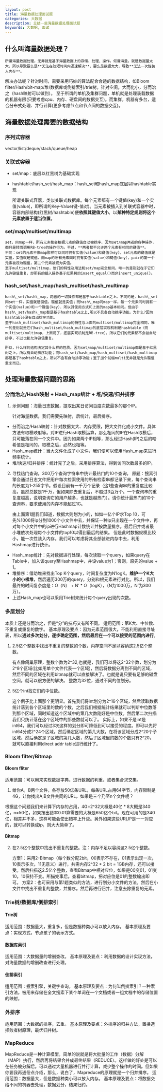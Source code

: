 ```yaml
---
layout: post
title: 海量数据处理面试题
categories: 大数据
description: 总结一些海量数据处理面试题
keywords: 大数据, 面试
---
```


## 什么叫海量数据处理？
    所谓海量数据处理，无非就是基于海量数据上的存储、处理、操作。何谓海量，就是数据量太大，所以导致要么是**无法在较短时间内迅速解决**，要么是数据太大，导致**无法一次性装入内存**。
解决办法呢？针对时间，需要采用巧妙的算法配合合适的数据结构，如Bloom filter/Hash/bit-map/堆/数据库或倒排索引/trie树。针对空间，大而化小，分而治之（hash映射可以做到）。
至于所谓的单机及集群问题，单机就是处理装载数据的机器有限(只要考虑cpu、内存、硬盘间的数据交互)。而集群，机器有多台，适合分布式处理、并行计算(更多考虑节点和节点间的数据交互)。

## 海量数据处理需要的数据结构
### 序列式容器
vector/list/deque/stack/queue/heap

### 关联式容器
* set/map：底层以红黑树为基础实现
* hashtable/hash\_set/hash\_map：hash\_set和hash\_map底层以hashtable实现

    所谓关联式容器，类似关联式数据库。每个元素都有一个键值(key)和一个实值(value)，即所谓的Key-Value(键-值对)。当元素被插入到关联式容器中时，容器内部结构(红黑树/hashtable)便**依照其键值大小**，以**某种特定规则将这个元素放置于适当位置**。

### set/map/multiset/multimap
    set，同map一样，所有元素都会根据元素的键值自动被排序，因为set/map两者的各种操作，都只是转而调用RB-tree的操作行为。不过，**两者都不允许两个元素有相同的键值**。
    不同：set的元素不像map那样可以同时拥有实值(value)和键值(key)，set元素的键值就是实值，实值就是键值。而map的所有元素同时拥有实值(value)和键值(key)，pair的第一个元素被视为键值，第二个元素被视为实值。
    至于multiset/multimap，他们的特性及用法和set/map完全相同，唯一的差别就在于它们允许键值重复，即所有的插入操作基于红黑树的insert_equal()而非insert_unique()。

### hash\_set/hash\_map/hash\_multiset/hash\_multimap
    hash\_set/hash\_map，两者的一切操作都是基于hashtable之上。不同的是，hash\_set同set一样，实值就是键值，键值就是实值；而hash\_map同map一样，每一个元素同时拥有一个实值(value)和一个键值(key)，所以其使用方式和上面的map基本相同。但由于hash\_set/hash\_map都是基于hashtable之上,所以不具备自动排序功能。为什么?因为hashtable没有自动排序功能。
    至于hash_multiset/hash_multimap的特性与上面的multiset/multimap完全相同，唯一的差别就是它们hash_multiset/hash_multimap的底层实现机制是hashtable（而multiset/multimap，上面说了，底层实现机制是RB-tree），所以它们的元素都不会被自动排序，不过也都允许键值重复。

    所以，什么样的结构决定其什么样的性质。因为set/map/multiset/multimap都是基于红黑树之上，所以有自动排序功能；而hash_set/hash_map/hash_multiset/hash_multimap都是基于hashtable之上，所以不含有自动排序功能；至于加个前缀multi无非就是允许键值重复而已。

## 处理海量数据问题的思路
### 分而治之/Hash映射 + Hash\_map统计 + 堆/快速/归并排序
1. 示例问题：海量日志数据，提取出某日访问百度次数最多的那个IP。

    针对海量数据，我们需要先映射，后统计，最后排序。
* 分而治之/Hash映射：针对数据太大、内存受限，把大文件化成小文件。具体方法有取模映射等。对IP进行Hash取模运算，那么相同的IP在Hash取模后，只可能落在同一个文件中。因为如果两个IP相等，那么经过Hash(IP)之后的哈希值是相同的，取模之后，必然也相等。
* Hash\_map统计：当大文件化成了小文件，我们便可以使用Hash\_map来进行频率统计。
* 堆/快速/归并排序：统计完了之后，采用排序算法，得到访问次数最多的IP。

2. 寻找热门查询，300万个查询字符串中统计最热门的10个查询。
原题：搜索引擎会通过日志文件把用户每次检索使用的所有检索串都记录下来，每个查询串的长度为1-255字节。假设目前有一千万个记录（这1些查询串的重复度比较高，虽然总数是1千万，但如果除去重复后，不超过3百万个。一个查询串的重复度越高，说明查询它的用户越多，也就是越热门）。请你统计最热门的10个查询串，要求使用的内存不能超过1G。

    由上面第1题我们知道，数据大则划为小的，如如一亿个IP求Top 10，可先%1000将ip分到1000个小文件中去，并保证一种ip只出现在一个文件中，再对每个小文件中的ip进行Hashmap计数统计并按数量排序。最后归并或者最小堆依次处理每个小文件的top10以得到最后的结果。
    但是此时数据规模比较小，能一次性装入内存。我们可以考虑将其全部装进内存中去，利用Hashmap进行统计。
* Hash\_map统计：先对数据进行处理，每次读取一个query，如果query在Table中，加入该query至Hashmap中，并设value为1；否则，原先的value + 1。
* 堆排序：借助堆来找出Top K个query，时间复杂度为N’logK。**维护一个K大小的小根堆**，然后遍历300万的query，分别和根元素进行对比。所以，我们最终的时间复杂度是：O（N） + N’ * O（logK），（N为1000万，N’为300万）。
* 上述Hash\_map也可以采用Trie树来统计每个query出现的次数。

### 多层划分
本质上还是分而治之，但是“分”的技巧又有所不同。
适用范围：第K大、中位数、不重复或重复的数字。
基本原理及要点：因为元素范围很大，不能利用直接寻址表，所以**通过多次划分，逐步确定范围，然后最后在一个可以接受的范围内进行**。

1. 2.5亿个整数中找出不重复的整数的个数，内存空间不足以容纳这2.5亿个整数。

    有点像鸽巢原理，整数个数为2^32,也就是，我们可以将这2^32个数，划分为2^8个区域(比如用单个文件代表一个区域)，然后将数据分离到不同的区域，然后不同的区域在利用bitmap就可以直接解决了。也就是说只要有足够的磁盘空间，就可以很方便的解决。
整数为32位，通过不同的位划分。

2. 5亿个int找它们的中位数。

    这个例子比上面那个更明显。首先我们将int划分为2^16个区域，然后读取数据统计落到各个区域里的数的个数，之后我们根据统计结果就可以判断中位数落到那个区域，同时知道这个区域中的第几大数刚好是中位数。然后第二次扫描我们只统计落在这个区域中的那些数就可以了。
    实际上，如果不是int是int64，我们可以经过3次这样的划分即可降低到可以接受的程度。即可以先将int64分成2^24个区域，然后确定区域的第几大数，在将该区域分成2^20个子区域，然后确定是子区域的第几大数，然后子区域里的数的个数只有2^20，就可以直接利用direct addr table进行统计了。

### Bloom filter/Bitmap
#### Bloom fliter
适用范围：可以用来实现数据字典，进行数据的判重，或者集合求交集。

1. 给你A，B两个文件，各存放50亿条URL，每条URL占用64字节，内存限制是4G，让你找出A,B文件共同的URL。如果是三个乃至n个文件呢？

根据这个问题我们来计算下内存的占用，4G=2^32大概是40亿 * 8大概是340亿，n=50亿，如果按出错率0.01算需要的大概是650亿个bit。现在可用的是340亿，相差并不多，这样可能会使出错率上升些。另外如果这些URLIP是一一对应的，就可以转换成ip，则大大简单了。

#### Bitmap

2. 在2.5亿个整数中找出不重复的整数。注：内存不足以容纳这2.5亿个整数。

    方案1：采用2-Bitmap（每个数分配2bit，00表示不存在，01表示出现一次，10表示多次，11无意义）进行，共需内存2^32 * 2 bit = 1GB内存，还可以接受。然后扫描这2.5亿个整数，查看Bitmap中相对应位，如果是00变01，01变10，10保持不变。所描完事后，查看bitmap，把对应位是01的整数输出即可。
    方案2：也可采用与第1题类似的方法，进行划分小文件的方法。然后在小文件中找出不重复的整数，并排序。然后再进行归并，注意去除重复的元素。

### Trie树/数据库/倒排索引
#### Trie树
适用范围：数据量大，重复多，但是数据种类小可以放入内存。
基本原理及要点：实现方式，节点孩子的表示方式。

#### 数据库索引
适用范围：大数据量的增删查改。
基本原理及要点：利用数据的设计实现方法，对海量数据的增删改查进行处理。

#### 倒排索引
适用范围：搜索引擎，关键字查询。
基本原理及要点：为何叫倒排索引？一种索引方法，被用来存储在全文搜索下某个单词在一个文档或者一组文档中的存储位置的映射。

### 外排序
适用范围：大数据的排序，去重。
基本原理及要点：外排序的归并方法，置换选择败者树原理，最优归并树。

### MapReduce
MapReduce是一种计算模型，简单的说就是将大批量的工作（数据）分解（MAP）执行，然后再将结果合并成最终结果（REDUCE）。这样做的好处是可以在任务被分解后，可以通过大量机器进行并行计算，减少整个操作的时间。但如果你要我再通俗点介绍，那么，说白了，Mapreduce的原理就是一个归并排序。
适用范围：数据量大，但是数据种类小可以放入内存。
基本原理及要点：将数据交给不同的机器去处理，数据划分，结果归约。
